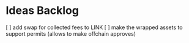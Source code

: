 # Ideas Backlog

[ ] add swap for collected fees to LINK
[ ] make the wrapped assets to support permits (allows to make offchain approves)
